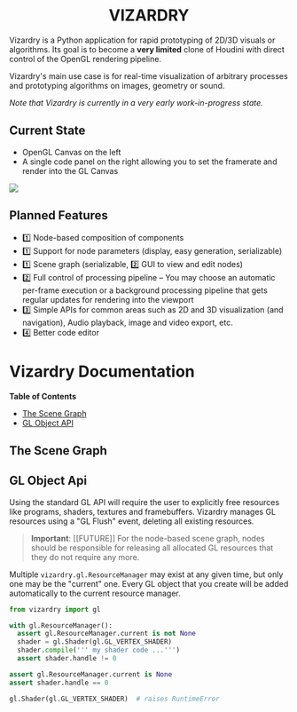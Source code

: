 <h1 align="center">VIZARDRY</h1>

Vizardry is a Python application for rapid prototyping of 2D/3D visuals or
algorithms. Its goal is to become a **very limited** clone of Houdini with
direct control of the OpenGL rendering pipeline.

Vizardry's main use case is for real-time visualization of arbitrary processes
and prototyping algorithms on images, geometry or sound.

*Note that Vizardry is currently in a very early work-in-progress state.*

## Current State

* OpenGL Canvas on the left
* A single code panel on the right allowing you to set the framerate and
  render into the GL Canvas

![](https://i.imgur.com/eVzQgRK.png)

## Planned Features

* 1️⃣ Node-based composition of components
* 1️⃣ Support for node parameters (display, easy generation, serializable)
* 1️⃣ Scene graph (serializable, 2️⃣ GUI to view and edit nodes)
* 2️⃣ Full control of processing pipeline &ndash; You may choose an automatic
  per-frame execution or a background processing pipeline that gets regular
  updates for rendering into the viewport
* 3️⃣ Simple APIs for common areas such as 2D and 3D visualization (and
  navigation), Audio playback, image and video export, etc.
* 4️⃣ Better code editor

# Vizardry Documentation

__Table of Contents__

* [The Scene Graph](#the-scene-graph)
* [GL Object API](#gl-object-api)

## The Scene Graph

## GL Object Api

Using the standard GL API will require the user to explicitly free resources
like programs, shaders, textures and framebuffers. Vizardry manages GL resources
using a "GL Flush" event, deleting all existing resources.

> **Important**: [[FUTURE]] For the node-based scene graph, nodes should be
> responsible for releasing all allocated GL resources that they do not
> require any more.

Multiple `vizardry.gl.ResourceManager` may exist at any given time, but only
one may be the "current" one. Every GL object that you create will be added
automatically to the current resource manager.

```python
from vizardry import gl

with gl.ResourceManager():
  assert gl.ResourceManager.current is not None
  shader = gl.Shader(gl.GL_VERTEX_SHADER)
  shader.compile(''' my shader code ...''')
  assert shader.handle != 0

assert gl.ResourceManager.current is None
assert shader.handle == 0

gl.Shader(gl.GL_VERTEX_SHADER)  # raises RuntimeError
```
